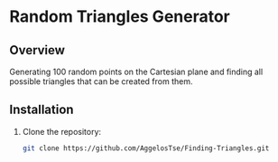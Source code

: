 # Random Triangles Generator

## Overview

Generating 100 random points on the Cartesian plane and finding all possible triangles that can be created from them.


## Installation

1. Clone the repository:

   ```bash
   git clone https://github.com/AggelosTse/Finding-Triangles.git
   
